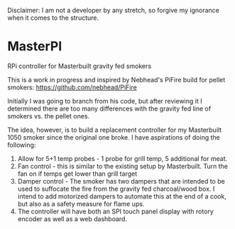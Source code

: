 Disclaimer: I am not a developer by any stretch, so forgive my ignorance when it comes to the structure. 

# MasterPI
 RPi controller for Masterbuilt gravity fed smokers

 This is a work in progress and inspired by Nebhead's PiFire build for pellet smokers: https://github.com/nebhead/PiFire 
 
 Initially I was going to branch from his code, but after reviewing it I determined there are too many differences with the gravity fed line of smokers vs. the pellet ones.
 
  The idea, however, is to build a replacement controller for my Masterbuilt 1050 smoker since the original one broke. I have aspirations of doing the following:

 1. Allow for 5+1 temp probes - 1 probe for grill temp, 5 additional for meat.
 2. Fan control - this is similar to the existing setup by Masterbuilt. Turn the fan on if temps get lower than grill target
 3. Damper control - The smoker has two dampers that are intended to be used to suffocate the fire from the gravity fed charcoal/wood box. I intend to add motorized dampers to automate this at the end of a cook, but also as a safety measure for flame ups.
 4. The controller will have both an SPI touch panel display with rotory encoder as well as a web dashboard.

 
